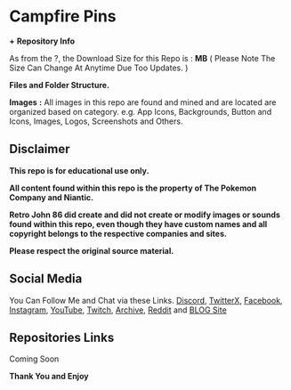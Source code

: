 # __**Campfire Pins**__


**+** __**Repository Info**__

As from the ?, the Download Size for this Repo is : **MB** ( Please Note The Size Can Change At Anytime Due Too Updates. )


__**Files and Folder Structure.**__

**Images** **:**
All images in this repo are found and mined and are located are organized based on category. e.g. App Icons, Backgrounds, Button and Icons, Images, Logos, Screenshots and Others.


## __**Disclaimer**__

**This repo is for educational use only.**

**All content found within this repo is the property of The Pokemon Company and Niantic.**

**Retro John 86 did create and did not create or modify images or sounds found within this repo, even though they have custom names and all copyright belongs to the respective companies and sites.**

**Please respect the original source material.**


## __**Social Media**__

You Can Follow Me and Chat via these Links. [Discord](https://discord.com/invite/XWphsEk), [TwitterX](https://x.com/Retro86Official), [Facebook](https://www.facebook.com/Retro86Official), [Instagram](https://www.instagram.com/retrojohn86), [YouTube](https://www.youtube.com/channel/UCUw02MHKeo3mGfNDMvBn_eQ), [Twitch](https://www.twitch.tv/retrojohn86), [Archive](https://archive.org/details/@retro_john_86), [Reddit](https://www.reddit.com/user/RetroJohn86/) and [BLOG Site](https://retrojohn86.blogspot.com/)


## __**Repositories Links**__

Coming Soon

__**Thank You and Enjoy**__